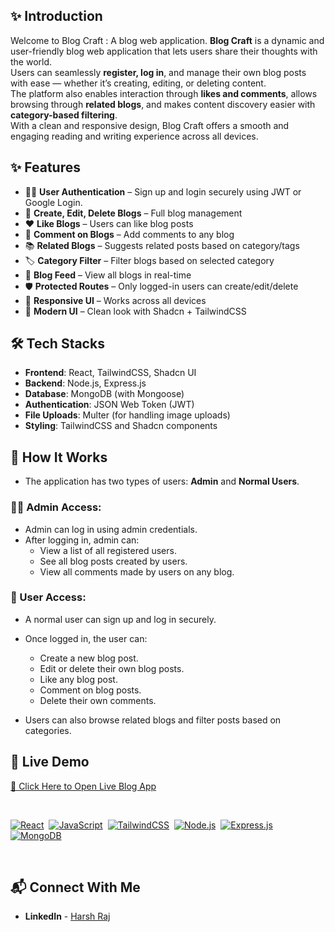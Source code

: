  ## ✨ Introduction
 
Welcome to Blog Craft : A blog web application.
**Blog Craft** is a dynamic and user-friendly blog web application that lets users share their thoughts with the world.  
Users can seamlessly **register, log in**, and manage their own blog posts with ease — whether it’s creating, editing, or deleting content.  
The platform also enables interaction through **likes and comments**, allows browsing through **related blogs**, and makes content discovery easier with **category-based filtering**.  
With a clean and responsive design, Blog Craft offers a smooth and engaging reading and writing experience across all devices.


 ## ✨ Features

- 🧑‍💻 **User Authentication** – Sign up and login securely using JWT or Google Login.
- 📝 **Create, Edit, Delete Blogs** – Full blog management
- ❤️ **Like Blogs** – Users can like blog posts
- 💬 **Comment on Blogs** – Add comments to any blog
- 📚 **Related Blogs** – Suggests related posts based on category/tags
- 🏷️ **Category Filter** – Filter blogs based on selected category
- 📄 **Blog Feed** – View all blogs in real-time
- 🛡️ **Protected Routes** – Only logged-in users can create/edit/delete
- 📱 **Responsive UI** – Works across all devices
- 🎨 **Modern UI** – Clean look with Shadcn + TailwindCSS


 ## 🛠️ Tech Stacks

- **Frontend**: React, TailwindCSS, Shadcn UI  
- **Backend**: Node.js, Express.js  
- **Database**: MongoDB (with Mongoose)  
- **Authentication**: JSON Web Token (JWT)  
- **File Uploads**: Multer (for handling image uploads)  
- **Styling**: TailwindCSS and Shadcn components


## 🔎 How It Works

- The application has two types of users: **Admin** and **Normal Users**.

### 👨‍💼 Admin Access:
- Admin can log in using admin credentials.
- After logging in, admin can:
  - View a list of all registered users.
  - See all blog posts created by users.
  - View all comments made by users on any blog.

### 👤 User Access:
- A normal user can sign up and log in securely.
- Once logged in, the user can:
  - Create a new blog post.
  - Edit or delete their own blog posts.
  - Like any blog post.
  - Comment on blog posts.
  - Delete their own comments.

- Users can also browse related blogs and filter posts based on categories.


## 🔗 Live Demo

[🚀 Click Here to Open Live Blog App]([https://your-live-site-url.com](https://blog-craft-mern-pl28.vercel.app/))


<br>

[![React](https://img.shields.io/badge/React-20232A?style=for-the-badge&logo=react&logoColor=61DAFB)](https://reactjs.org)&nbsp;
[![JavaScript](https://img.shields.io/badge/JavaScript-323330?style=for-the-badge&logo=javascript&logoColor=F7DF1E)](https://developer.mozilla.org/en-US/docs/Web/JavaScript)&nbsp;
[![TailwindCSS](https://img.shields.io/badge/TailwindCSS-0EA5E9?style=for-the-badge&logo=tailwind-css&logoColor=white)](https://tailwindcss.com)&nbsp;
[![Node.js](https://img.shields.io/badge/Node.js-339933?style=for-the-badge&logo=node.js&logoColor=white)](https://nodejs.org)&nbsp;
[![Express.js](https://img.shields.io/badge/Express.js-000000?style=for-the-badge&logo=express&logoColor=white)](https://expressjs.com)&nbsp;
[![MongoDB](https://img.shields.io/badge/MongoDB-4EA94B?style=for-the-badge&logo=mongodb&logoColor=white)](https://mongodb.com)&nbsp;

<br>



## 📬 Connect With Me

- **LinkedIn** - [Harsh Raj](https://www.linkedin.com/in/harsh-raj-78a3a414b/)
